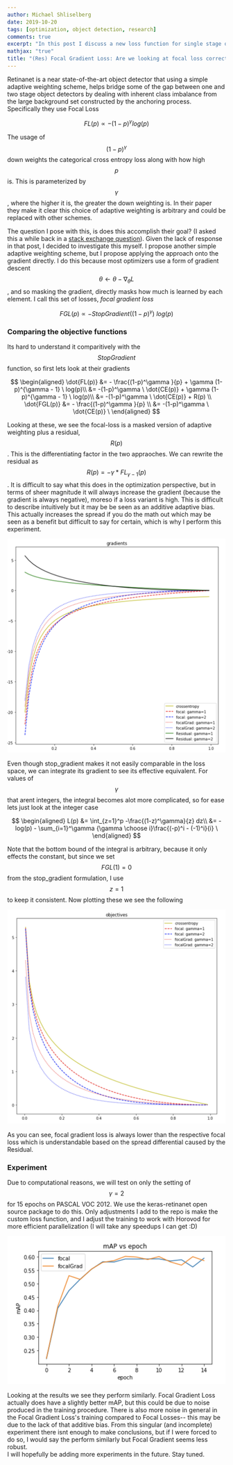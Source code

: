 ```yaml
---
author: Michael Shliselberg
date: 2019-10-20
tags: [optimization, object detection, research]
comments: true
excerpt: "In this post I discuss a new loss function for single stage object detectors that like retinanets focal loss is adaptive, but works at the gradient level rather than at the objective function level"
mathjax: "true"
title: "(Res) Focal Gradient Loss: Are we looking at focal loss correctly?"
---   
```


Retinanet is a near state-of-the-art object detector that using a simple adaptive weighting scheme, helps bridge some of the gap between one and two stage object detectors by dealing with inherent class imbalance from the large background set constructed by the anchoring process. Specifically they use Focal Loss  

$$FL(p) \propto - (1-p)^\gamma log(p)$$  

The usage of $$(1-p)^\gamma$$ down weights the categorical cross entropy loss along with how high $$p$$ is. This is parameterized by $$\gamma$$, where the higher it is, the greater the down weighting is. In their paper they make it clear this choice of adaptive weighting is arbitrary and could be replaced with other schemes.  

The question I pose with this, is does this accomplish their goal? (I asked this a while back in a [stack exchange question](https://ai.stackexchange.com/questions/13755/does-retina-nets-focal-loss-accomplish-its-goal)). Given the lack of response in that post, I decided to investigate this myself. I propose another simple adaptive weighting scheme, but I propose applying the approach onto the gradient directly. I do this because most optimizers use a form of gradient descent $$\theta \leftarrow \theta - \nabla_{\theta}L$$, and so masking the gradient, directly masks how much is learned by each element. I call this set of losses, *focal gradient loss*    

$$FGL(p) \propto - StopGradient((1-p)^\gamma) \ log(p)$$

### Comparing the objective functions  
Its hard to understand it comparitively with the $$StopGradient$$ function, so first lets look at their gradients  

$$
\begin{aligned}
    \dot{FL(p)} &= - \frac{(1-p)^\gamma }{p} + \gamma (1-p)^{\gamma - 1} \ log(p)\\
    &= -(1-p)^\gamma \ \dot{CE(p)} + \gamma (1-p)^{\gamma - 1} \ log(p)\\
    &= -(1-p)^\gamma \ \dot{CE(p)} + R(p) \\
    \dot{FGL(p)} &= - \frac{(1-p)^\gamma }{p} \\
    &= -(1-p)^\gamma \ \dot{CE(p)}  \
\end{aligned}
$$

Looking at these, we see the focal-loss is a masked version of adaptive weighting plus a residual, $$R(p)$$. This is the differentiating factor in the two appraoches. We can rewrite the residual as $$R(p) = -\gamma * FL_{\gamma -1}(p)$$. It is difficult to say what this does in the optimization perspective, but in terms of sheer magnitude it will always increase the gradient (because the gradient is always negative), moreso if a loss variant is high. This is difficult to describe intuitively but it may be be seen as an additive adaptive bias. This actually increases the spread if you do the math out which may be seen as a benefit but difficult to say for certain, which is why I perform this experiment.  

<p align="center">
  <img src="/images/FocalGradientLoss/focal_gradients.png">
</p>  

Even though stop_gradient makes it not easily comparable in the loss space, we can integrate its gradient to see its effective equivalent. For values of $$\gamma$$ that arent integers, the integral becomes alot more complicated, so for ease lets just look at the integer case

$$
\begin{aligned}
    L(p) &= \int_{z=1}^p -\frac{(1-z)^\gamma}{z} dz\\
    &= -log(p) - \sum_{i=1}^\gamma {\gamma \choose i}\frac{(-p)^i - (-1)^i}{i} \
\end{aligned}  
$$

Note that the bottom bound of the integral is arbitrary, because it only effects the constant, but since we set $$FGL(1)=0$$ from the stop_gradient formulation, I use $$z=1$$ to keep it consistent. Now plotting these we see the following  

<p align="center">
  <img src="/images/FocalGradientLoss/focal_objectives.png">
</p>    

As you can see, focal gradient loss is always lower than the respective focal loss which is understandable based on the spread differential caused by the Residual.  

### Experiment
Due to computational reasons, we will test on only the setting of $$\gamma = 2$$ for 15 epochs on PASCAL VOC 2012. We use the keras-retinanet open source package to do this. Only adjustments I add to the repo is make the custom loss function, and I adjust the training to work with Horovod for more efficient parallelization (I will take any speedups I can get :D)  

<p align="center">
  <img src="/images/FocalGradientLoss/fl_vs_fgl.png">
</p>   

Looking at the results we see they perform similarly. Focal Gradient Loss actually does have a slightly better mAP, but this could be due to noise produced in the training procedure. There is also more noise in general in the Focal Gradient Loss's training compared to Focal Losses-- this may be due to the lack of that additive bias. From this singular (and incomplete) experiment there isnt enough to make conclusions, but if I were forced to do so, I would say the perform similarly but Focal Gradient seems less robust.   
I will hopefully be adding more experiments in the future. Stay tuned.

